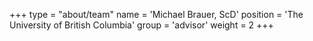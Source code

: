 +++
type = "about/team"
name = 'Michael Brauer, ScD'
position = 'The University of British Columbia'
group = 'advisor'
weight = 2
+++
